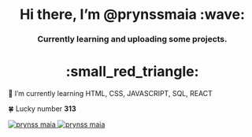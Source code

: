<h1 align="center">Hi there, I’m @prynssmaia :wave:</>
<h3 align="center">Currently learning and uploading some projects.</h3>
<h1 align="center">:small_red_triangle:</h1>

🌱 I’m currently learning HTML, CSS, JAVASCRIPT, SQL, REACT

:four_leaf_clover: Lucky number <strong>313</strong>

<a href="https://www.instagram.com/prynssmaia">
  <img alt="prynss maia" src="https://img.shields.io/badge/Instagram-%40prynssmaia-E4405F?style=flat-square&logo=instagram">
</a>
<a href="https://www.instagram.com/prynssmaia">
  <img alt="prynss maia" src="https://img.shields.io/badge/E--mail-prynss__lp%40hotmail.com-0078D4?style=flat-square&logo=microsoftoutlook">
</a>
